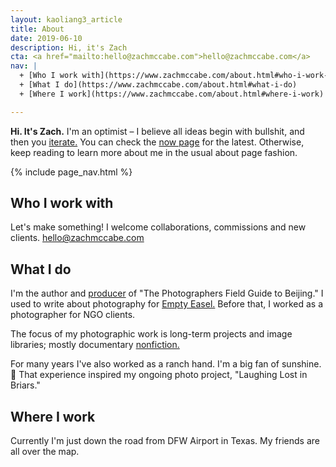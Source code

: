 ```yaml
---
layout: kaoliang3_article
title: About
date: 2019-06-10
description: Hi, it's Zach
cta: <a href="mailto:hello@zachmccabe.com">hello@zachmccabe.com</a>
nav: |
  + [Who I work with](https://www.zachmccabe.com/about.html#who-i-work-with)
  + [What I do](https://www.zachmccabe.com/about.html#what-i-do)
  + [Where I work](https://www.zachmccabe.com/about.html#where-i-work)

---
```



**Hi. It's Zach.** I'm an optimist – I believe all ideas begin with bullshit, and then you [iterate.](https://www.zachmccabe.com/bullshit.html) You can check the [now page](https://www.zachmccabe.com/now.html) for the latest. Otherwise, keep reading to learn more about me in the usual about page fashion.


{% include page_nav.html %}




## Who I work with

Let's make something! I welcome collaborations, commissions and new clients. [hello@zachmccabe.com](mailto:hello@zachmccabe.com)




## What I do

I'm the author and [producer](https://www.zachmccabe.com/beijing/how_the_book_got_made.html) of "The Photographers Field Guide to Beijing." I used to write about photography for [Empty Easel.](https://www.google.com/search?q=site%3A+emptyeasel.com+zach+mccabe) Before that, I worked as a photographer for NGO clients.

The focus of my photographic work is long-term projects and image libraries; mostly documentary [nonfiction.](https://www.zachmccabe.com/nonfiction.html)

For many years I've also worked as a ranch hand. I'm a big fan of sunshine. 🍃 That experience inspired my ongoing photo project, "Laughing Lost in Briars."



## Where I work

Currently I'm just down the road from DFW Airport in Texas. My friends are all over the map.
